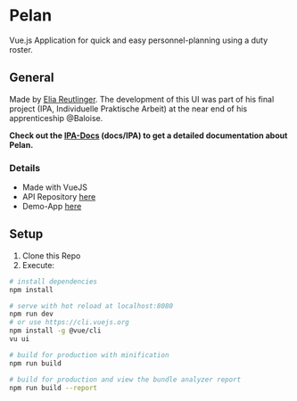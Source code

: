 # Pelan
Vue.js Application for quick and easy personnel-planning using a duty roster.

## General
Made by [Elia Reutlinger](https://github.com/erleiuat).
The development of this UI was part of his final project (IPA, Individuelle Praktische Arbeit) at the near end of his apprenticeship @Baloise.

<b>Check out the [IPA-Docs](https://github.com/baloise/pelan/tree/master/docs/IPA) (docs/IPA) to get a detailed documentation about Pelan.</b>

### Details
- Made with VueJS
- API Repository [here](https://github.com/baloise/pelan-api)
- Demo-App [here](https://pelan-demo.netlify.com)

## Setup

1. Clone this Repo
2. Execute:
``` bash
# install dependencies
npm install

# serve with hot reload at localhost:8080
npm run dev
# or use https://cli.vuejs.org
npm install -g @vue/cli
vu ui

# build for production with minification
npm run build

# build for production and view the bundle analyzer report
npm run build --report
```
